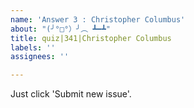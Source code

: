 ```yaml
---
name: 'Answer 3 : Christopher Columbus'
about: "(╯°□°）╯︵ ┻━┻"
title: quiz|341|Christopher Columbus
labels: ''
assignees: ''

---
```


Just click 'Submit new issue'.
